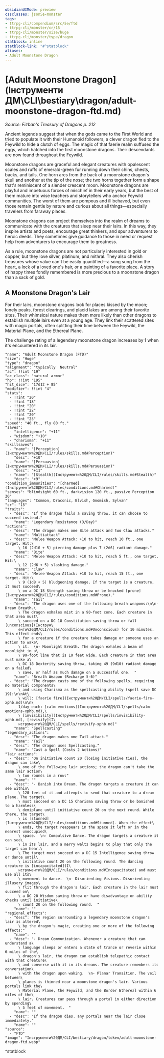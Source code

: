 ```yaml
---
obsidianUIMode: preview
cssclasses: json5e-monster
tags:
- ttrpg-cli/compendium/src/5e/ftd
- ttrpg-cli/monster/cr/15
- ttrpg-cli/monster/size/huge
- ttrpg-cli/monster/type/dragon
statblock: inline
statblock-link: "#^statblock"
aliases:
- Adult Moonstone Dragon
---
```

# [Adult Moonstone Dragon](Інструменти ДМ\CLI\bestiary\dragon/adult-moonstone-dragon-ftd.md)
*Source: Fizban's Treasury of Dragons p. 212*  

Ancient legends suggest that when the gods came to the First World and tried to populate it with their Humanoid followers, a clever dragon fled to the Feywild to hide a clutch of eggs. The magic of that faerie realm suffused the eggs, which hatched into the first moonstone dragons. Their descendants are now found throughout the Feywild.

Moonstone dragons are graceful and elegant creatures with opalescent scales and ruffs of emerald-green fur running down their chins, chests, backs, and tails. One horn arcs from the back of a moonstone dragon's skull and another at the tip of the nose; the two horns together form a shape that's reminiscent of a slender crescent moon. Moonstone dragons are playful and impetuous forces of mischief in their early years, but the best of them mature into wise teachers and storytellers who anchor Feywild communities. The worst of them are pompous and ill behaved, but even those remain gentle by nature and curious about all things—especially travelers from faraway places.

Moonstone dragons can project themselves into the realm of dreams to communicate with the creatures that sleep near their lairs. In this way, they inspire artists and poets, encourage great thinkers, and spur adventurers to heroic deeds. They sometimes give guidance to those in need or request help from adventurers to encourage them to greatness.

As a rule, moonstone dragons are not particularly interested in gold or copper, but they love silver, platinum, and mithral. They also cherish treasures whose value can't be easily quantified—a song sung from the heart, a lock of a loved one's hair, or a painting of a favorite place. A story of happy times fondly remembered is more precious to a moonstone dragon than a sack of gold.

## A Moonstone Dragon's Lair

For their lairs, moonstone dragons look for places kissed by the moon; lonely peaks, forest clearings, and placid lakes are among their favorite sites. Their whimsical nature makes them more likely than other dragons to establish multiple lairs even at a young age. They link their scattered sites with magic portals, often splitting their time between the Feywild, the Material Plane, and the Ethereal Plane.

The challenge rating of a legendary moonstone dragon increases by 1 when it's encountered in its lair.

```statblock
"name": "Adult Moonstone Dragon (FTD)"
"size": "Huge"
"type": "dragon"
"alignment": "typically  Neutral"
"ac": !!int "19"
"ac_class": "natural armor"
"hp": !!int "195"
"hit_dice": "17d12 + 85"
"modifier": !!int "4"
"stats":
  - !!int "20"
  - !!int "18"
  - !!int "20"
  - !!int "22"
  - !!int "20"
  - !!int "23"
"speed": "40 ft., fly 80 ft."
"saves":
  - "intelligence": "+11"
  - "wisdom": "+10"
  - "charisma": "+11"
"skillsaves":
  - "name": "[Perception](Інструменти%20ДМ/CLI/rules/skills.md#Perception)"
    "desc": "+10"
  - "name": "[Persuasion](Інструменти%20ДМ/CLI/rules/skills.md#Persuasion)"
    "desc": "+11"
  - "name": "[Stealth](Інструменти%20ДМ/CLI/rules/skills.md#Stealth)"
    "desc": "+9"
"condition_immunities": "[charmed](Інструменти%20ДМ/CLI/rules/conditions.md#Charmed)"
"senses": "blindsight 60 ft., darkvision 120 ft., passive Perception 20"
"languages": "Common, Draconic, Elvish, Gnomish, Sylvan"
"cr": "15"
"traits":
  - "desc": "If the dragon fails a saving throw, it can choose to succeed instead."
    "name": "Legendary Resistance (3/Day)"
"actions":
  - "desc": "The dragon makes one Bite attack and two Claw attacks."
    "name": "Multiattack"
  - "desc": "Melee Weapon Attack: +10 to hit, reach 10 ft., one target. Hit:\
      \ 16 (2d10 + 5) piercing damage plus 7 (2d6) radiant damage."
    "name": "Bite"
  - "desc": "Melee Weapon Attack: +10 to hit, reach 5 ft., one target. Hit:\
      \ 12 (2d6 + 5) slashing damage."
    "name": "Claw"
  - "desc": "Melee Weapon Attack: +10 to hit, reach 15 ft., one target. Hit:\
      \ 9 (1d8 + 5) bludgeoning damage. If the target is a creature, it must succeed\
      \ on a DC 18 Strength saving throw or be knocked [prone](Інструменти%20ДМ/CLI/rules/conditions.md#Prone)."
    "name": "Tail"
  - "desc": "The dragon uses one of the following breath weapons:\n\n- Dream Breath.\
      \ The dragon exhales mist in a 90-foot cone. Each creature in that area must\
      \ succeed on a DC 18 Constitution saving throw or fall [unconscious](Інструм\
      енти%20ДМ/CLI/rules/conditions.md#Unconscious) for 10 minutes. This effect ends\
      \ for a creature if the creature takes damage or someone uses an action to wake\
      \ it.  \n- Moonlight Breath. The dragon exhales a beam of moonlight in a\
      \ 90-foot line that is 10 feet wide. Each creature in that area must make a\
      \ DC 18 Dexterity saving throw, taking 49 (9d10) radiant damage on a failed\
      \ save, or half as much damage on a successful one.  "
    "name": "Breath Weapon (Recharge 5-6)"
  - "desc": "The dragon casts one of the following spells, requiring no material components\
      \ and using Charisma as the spellcasting ability (spell save DC 19):\n\nAt\
      \ will: [faerie fire](Інструменти%20ДМ/CLI/spells/faerie-fire-xphb.md)\n\n\
      1/day each: [calm emotions](Інструменти%20ДМ/CLI/spells/calm-emotions-xphb.md),\
      \ [invisibility](Інструменти%20ДМ/CLI/spells/invisibility-xphb.md), [revivify](І\
      нструменти%20ДМ/CLI/spells/revivify-xphb.md)"
    "name": "Spellcasting"
"legendary_actions":
  - "desc": "The dragon makes one Tail attack."
    "name": "Tail"
  - "desc": "The dragon uses Spellcasting."
    "name": "Cast a Spell (Costs 2 Actions)"
"lair_actions":
  - "desc": "On initiative count 20 (losing initiative ties), the dragon can take\
      \ one of the following lair actions; the dragon can't take the same lair action\
      \ two rounds in a row:"
    "name": ""
  - "desc": "- Banish into Dream. The dragon targets a creature it can see within\
      \ 120 feet of it and attempts to send that creature to a dream plane. The target\
      \ must succeed on a DC 15 Charisma saving throw or be banished to a harmless\
      \ demiplane until initiative count 20 on the next round. While there, the target\
      \ is [stunned](Інструменти%20ДМ/CLI/rules/conditions.md#Stunned). When the effect\
      \ ends, the target reappears in the space it left or in the nearest unoccupied\
      \ space.  \n- Compulsive Dance. The dragon targets a creature it can see\
      \ in its lair, and a merry waltz begins to play that only the target can hear.\
      \ The target must succeed on a DC 15 Intelligence saving throw or dance until\
      \ initiative count 20 on the following round. The dancing creature is [incapacitated](І\
      нструменти%20ДМ/CLI/rules/conditions.md#Incapacitated) and must use all its\
      \ movement to dance.  \n- Disorienting Visions. Disorienting illusory images\
      \ flit through the dragon's lair. Each creature in the lair must succeed on\
      \ a DC 20 Wisdom saving throw or have disadvantage on ability checks until initiative\
      \ count 20 on the following round.  "
    "name": ""
"regional_effects":
  - "desc": "The region surrounding a legendary moonstone dragon's lair is altered\
      \ by the dragon's magic, creating one or more of the following effects:"
    "name": ""
  - "desc": "- Dream Communication. Whenever a creature that can understand a\
      \ language sleeps or enters a state of trance or reverie within 6 miles of the\
      \ dragon's lair, the dragon can establish telepathic contact with that creature\
      \ and converse with it in its dreams. The creature remembers its conversation\
      \ with the dragon upon waking.  \n- Planar Transition. The veil between\
      \ planes is thinned near a moonstone dragon's lair. Various portals link the\
      \ Material Plane, the Feywild, and the Border Ethereal within 6 miles of the\
      \ lair. Creatures can pass through a portal in either direction by spending\
      \ 5 feet of movement.  "
    "name": ""
  - "desc": "If the dragon dies, any portals near the lair close immediately."
    "name": ""
"source":
  - "FTD"
"image": "Інструменти%20ДМ/CLI/bestiary/dragon/token/adult-moonstone-dragon-ftd.webp"
```
^statblock